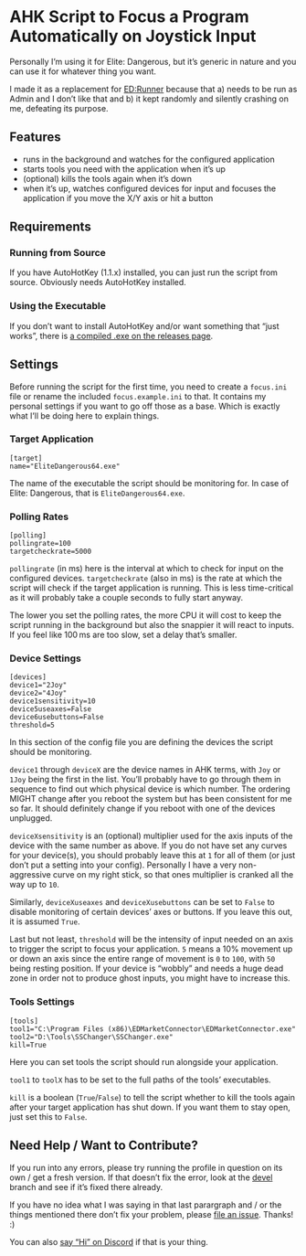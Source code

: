 # AHK Script to Focus a Program Automatically on Joystick Input #

Personally I’m using it for Elite: Dangerous, but it’s generic in nature and you 
can use it for whatever thing you want.

I made it as a replacement for 
[ED:Runner](https://forums.frontier.co.uk/threads/ed-runner-a-help-program-for-vr-headsets-with-joysticks-hotas-part-2.440760/) 
because that a) needs to be run as Admin and I don’t like that and b) it kept 
randomly and silently crashing on me, defeating its purpose.

## Features ##

* runs in the background and watches for the configured application
* starts tools you need with the application when it’s up
* (optional) kills the tools again when it’s down
* when it’s up, watches configured devices for input and focuses the application 
  if you move the X/Y axis or hit a button

## Requirements

### Running from Source ##

If you have AutoHotKey (1.1.x) installed, you can just run the script from 
source. Obviously needs AutoHotKey installed.

### Using the Executable ##

If you don’t want to install AutoHotKey and/or want something that “just works”, 
there is [a compiled .exe on the releases 
page](https://github.com/alterNERDtive/ahk-joystick-focus/releases/latest).

## Settings ##

Before running the script for the first time, you need to create a `focus.ini` 
file or rename the included `focus.example.ini` to that. It contains my personal 
settings if you want to go off those as a base. Which is exactly what I’ll be 
doing here to explain things.

### Target Application ###

```
[target]
name="EliteDangerous64.exe"
```

The name of the executable the script should be monitoring for. In case of 
Elite: Dangerous, that is `EliteDangerous64.exe`.

### Polling Rates ###

```
[polling]
pollingrate=100
targetcheckrate=5000
```

`pollingrate` (in ms) here is the interval at which to check for input on the 
configured devices. `targetcheckrate` (also in ms) is the rate at which the 
script will check if the target application is running. This is less 
time-critical as it will probably take a couple seconds to fully start anyway.

The lower you set the polling rates, the more CPU it will cost to keep the 
script running in the background but also the snappier it will react to inputs. 
If you feel like 100 ms are too slow, set a delay that’s smaller.

### Device Settings ###

```
[devices]
device1="2Joy"
device2="4Joy"
device1sensitivity=10
device5useaxes=False
device6usebuttons=False
threshold=5
```

In this section of the config file you are defining the devices the script 
should be monitoring.

`device1` through `deviceX` are the device names in AHK terms, with `Joy` or 
`1Joy` being the first in the list. You’ll probably have to go through them in 
sequence to find out which physical device is which number. The ordering MIGHT 
change after you reboot the system but has been consistent for me so far. It 
should definitely change if you reboot with one of the devices unplugged.

`deviceXsensitivity` is an (optional) multiplier used for the axis inputs of the 
device with the same number as above. If you do not have set any curves for your 
device(s), you should probably leave this at `1` for all of them (or just don’t 
put a setting into your config). Personally I have a very non-aggressive curve 
on my right stick, so that ones multiplier is cranked all the way up to `10`.

Similarly, `deviceXuseaxes` and `deviceXusebuttons` can be set to `False` to 
disable monitoring of certain devices’ axes or buttons. If you leave this out, 
it is assumed `True`.

Last but not least, `threshold` will be the intensity of input needed on an axis 
to trigger the script to focus your application. `5` means a 10% movement up or 
down an axis since the entire range of movement is `0` to `100`, with `50` being 
resting position. If your device is “wobbly” and needs a huge dead zone in order 
not to produce ghost inputs, you might have to increase this.

### Tools Settings ###

```
[tools]
tool1="C:\Program Files (x86)\EDMarketConnector\EDMarketConnector.exe"
tool2="D:\Tools\SSChanger\SSChanger.exe"
kill=True
```

Here you can set tools the script should run alongside your application.

`tool1` to `toolX` has to be set to the full paths of the tools’ executables.

`kill` is a boolean (`True`/`False`) to tell the script whether to kill the 
tools again after your target application has shut down. If you want them to 
stay open, just set this to `False`.

## Need Help / Want to Contribute? ##

If you run into any errors, please try running the profile in question on its 
own / get a fresh version. If that doesn’t fix the error, look at the 
[devel](https://github.com/alterNERDtive/ahk-joystick-focus/tree/devel) branch 
and see if it’s fixed there already.

If you have no idea what I was saying in that last parargraph and / or the 
things mentioned there don’t fix your problem, please [file an 
issue](https://github.com/alterNERDtive/ahk-joystick-focus/issues). Thanks! :)

You can also [say “Hi” on Discord](https://discord.gg/mD6dAb) if that is your 
thing.
